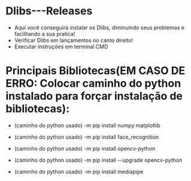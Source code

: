 # Dlibs---Releases
* Aqui você conseguirá instalar os Dlibs, diminuindo seus problemas e facilitando a sua pratica! 
* Verificar Dlibs em lançamentos no canto direito!
* Executar instruções em terminal CMD

# Principais Bibliotecas(EM CASO DE ERRO: Colocar caminho do python instalado para forçar instalação de bibliotecas):

* (caminho do python usado) -m pip install numpy matplotlib

* (caminho do python usado) -m pip install face_recognition

* (caminho do python usado) -m pip install opencv-python

* (caminho do python usado) -m pip install --upgrade opencv-python

* (caminho do python usado) -m pip install mediapipe

